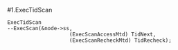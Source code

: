 #1.ExecTidScan

```
ExecTidScan
--ExecScan(&node->ss,
					(ExecScanAccessMtd) TidNext,
					(ExecScanRecheckMtd) TidRecheck);
```